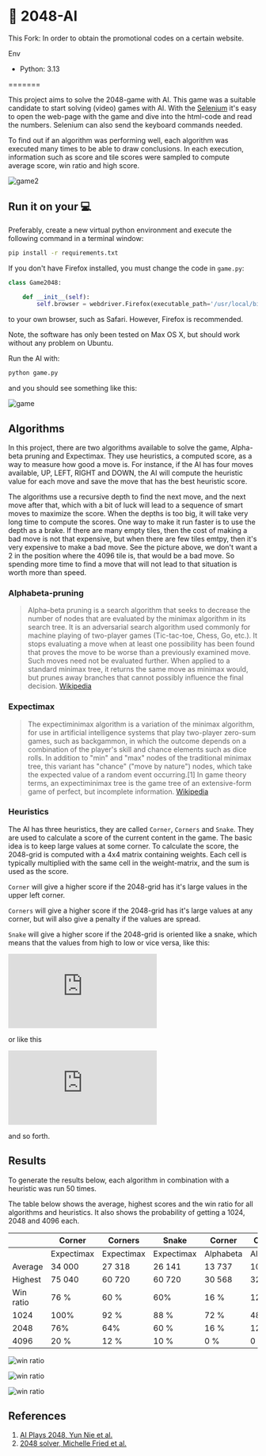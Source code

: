 :robot: 2048-AI
=======

This Fork: In order to obtain the promotional codes on a certain website.

Env

* Python: 3.13

=======

This project aims to solve the 2048-game with AI. This game was a suitable candidate to start
solving (video) games with AI. With the [Selenium](https://www.selenium.dev) it's easy to open the web-page
 with the game and dive into the html-code and read the numbers. Selenium can also send the keyboard commands
 needed.

To find out if an algorithm was performing well, each algorithm was executed many times to be able to draw conclusions. In each execution, information such as score and tile scores were sampled to compute average score, win ratio and high score.

![game2](images/game2048_2.png)

## Run it on your :computer:

Preferably, create a new virtual python environment and execute the following command in a
terminal window:

```bash
pip install -r requirements.txt
```

If you don't have Firefox installed, you must change the code in `game.py`:

```python
class Game2048:

    def __init__(self):
        self.browser = webdriver.Firefox(executable_path='/usr/local/bin/geckodriver')
```

to your own browser, such as Safari. However, Firefox is recommended.

Note, the software has only been tested on Max OS X, but should work without any problem on Ubuntu.

Run the AI with:

```python
python game.py
```

and you should see something like this:

![game](images/game_terminal.png)

## Algorithms
In this project, there are two algorithms available to solve the game, Alpha-beta pruning and Expectimax.
They use heuristics, a computed score, as a way to measure how good a move is. For instance, if the AI has
four moves available, UP, LEFT, RIGHT and DOWN, the AI will compute the heuristic value for each move and
save the move that has the best heuristic score.

The algorithms use a recursive depth to find the next move, and the next move after that, which with a bit
of luck will lead to a sequence of smart moves to maximize the score. When the depths is too big, it will
take very long time to compute the scores. One way to make it run faster is to use the depth as a brake.
If there are many empty tiles, then the cost of making a bad move is not that expensive, but when there are
few tiles emtpy, then it's very expensive to make a bad move. See the picture above, we don't want a 2 in
the position where the 4096 tile is, that would be a bad move. So spending more time to find a move that
will not lead to that situation is worth more than speed.

### Alphabeta-pruning
>Alpha–beta pruning is a search algorithm that seeks to decrease the number of nodes that are evaluated
>by the minimax algorithm in its search tree. It is an adversarial search algorithm used commonly for
>machine playing of two-player games (Tic-tac-toe, Chess, Go, etc.). It stops evaluating a move when at
>least one possibility has been found that proves the move to be worse than a previously examined move.
>Such moves need not be evaluated further. When applied to a standard minimax tree, it returns the same
>move as minimax would, but prunes away branches that cannot possibly influence the final decision. [Wikipedia](https://en.wikipedia.org/wiki/Alpha–beta_pruning)

### Expectimax
>The expectiminimax algorithm is a variation of the minimax algorithm, for use in artificial intelligence
>systems that play two-player zero-sum games, such as backgammon, in which the outcome depends on a
>combination of the player's skill and chance elements such as dice rolls. In addition to "min" and "max"
>nodes of the traditional minimax tree, this variant has "chance" ("move by nature") nodes, which take the
>expected value of a random event occurring.[1] In game theory terms, an expectiminimax tree is the game
>tree of an extensive-form game of perfect, but incomplete information. [Wikipedia](https://en.wikipedia.org/wiki/Expectiminimax)

### Heuristics
The AI has three heuristics, they are called `Corner`, `Corners` and `Snake`. They are used to calculate
a score of the current content in the game. The basic idea is to keep large values at some corner. To calculate
the score, the 2048-grid is computed with a 4x4 matrix containing weights. Each cell is typically multiplied
with the same cell in the weight-matrix, and the sum is used as the score.

`Corner` will give a higher score if the 2048-grid has it's large values in the upper left corner.

`Corners` will give a higher score if the 2048-grid has it's large values at any corner, but will also
give a penalty if the values are spread.

`Snake` will give a higher score if the 2048-grid is oriented like a snake, which means that the values from
high to low or vice versa, like this:

![matrix](https://latex.codecogs.com/gif.latex?%5Cbegin%7Bbmatrix%7D%20%5Crightarrow%20%26%20%5Crightarrow%20%26%20%5Crightarrow%20%26%5Crightarrow%20%5C%5C%20%5Cleftarrow%20%26%20%5Cleftarrow%20%26%20%5Cleftarrow%20%26%20%5Cleftarrow%20%5C%5C%20%5Crightarrow%20%26%20%5Crightarrow%20%26%20%5Crightarrow%20%26%5Crightarrow%20%5C%5C%20%5Cleftarrow%20%26%20%5Cleftarrow%20%26%20%5Cleftarrow%20%26%20%5Cleftarrow%20%5Cend%7Bbmatrix%7D)

or like this

![matrix](https://latex.codecogs.com/gif.latex?%5Cbegin%7Bbmatrix%7D%20%5Cuparrow%20%26%20%5Cdownarrow%20%26%20%5Cuparrow%20%26%5Cdownarrow%20%5C%5C%20%5Cuparrow%20%26%20%5Cdownarrow%20%26%20%5Cuparrow%20%26%20%5Cdownarrow%20%5C%5C%20%5Cuparrow%20%26%20%5Cdownarrow%20%26%20%5Cuparrow%20%26%5Cdownarrow%20%5C%5C%20%5Cuparrow%20%26%20%5Cdownarrow%20%26%20%5Cuparrow%20%26%20%5Cdownarrow%20%5Cend%7Bbmatrix%7D)

and so forth.

## Results

To generate the results below, each algorithm in combination with a heuristic was run 50 times.

The table below shows the average, highest scores and the win ratio for all algorithms and heuristics.
It also shows the probability of getting a 1024, 2048 and 4096 each.

|           |Corner|Corners|Snake|Corner|Corners|Snake|
|---|---|---|---|---|---|---|
||Expectimax|Expectimax|Expectimax|Alphabeta|Alphabeta|Alphabeta|
|Average    |34 000 |27 318 |26 141 |13 737 |10 345 |15 755 |
|Highest    |75 040 |60 720 |60 720 |30 568 |32248  |35 948 |
|Win ratio  |76 %   |60 %   |60%    |16 %   |12 %   |20 %   |
|1024       |100%   |92 %   |88 %   |72 %   |48 %   |80 %   |
|2048       |76%    |64%    |60 %   |16 %   |12 %   |20 %   |
|4096       |20 %   |12 %   |10 %   |0 %    |0 %    |0  %   |


![win ratio](images/win_ratio.png)

![win ratio](images/avg_high_scores.png)

![win ratio](images/tile_prob.png)



## References
1. [AI Plays 2048, Yun Nie et al.](http://cs229.stanford.edu/proj2016/report/NieHouAn-AIPlays2048-report.pdf)
2. [2048 solver, Michelle Fried et al.](https://www.cse.huji.ac.il/~ai/projects/2014/2048Solver/files/report.pdf)

